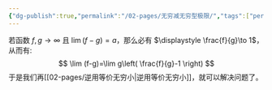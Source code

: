 ```yaml
---
{"dg-publish":true,"permalink":"/02-pages/无穷减无穷型极限/","tags":["personal/blog","math/高等数学/极限"]}
---
```


若函数 $\displaystyle f,g\to \infty$ 且 $\displaystyle \lim (f-g)=a$，那么必有 $\displaystyle \frac{f}{g}\to 1$，从而有:
$$
\lim (f-g)=\lim g\left( \frac{f}{g}-1 \right)
$$
于是我们再[[02-pages/逆用等价无穷小\|逆用等价无穷小]]，就可以解决问题了。